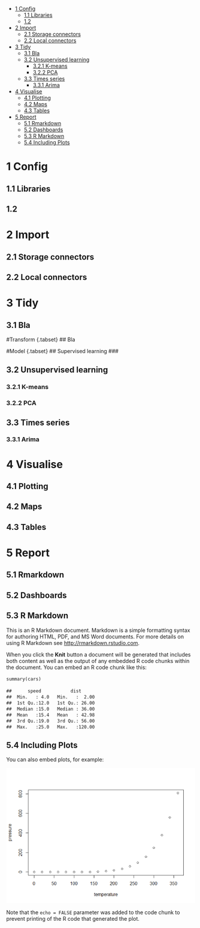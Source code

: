 -   [1 Config](#config)
    -   [1.1 Libraries](#libraries)
    -   [1.2 ](#section)
-   [2 Import](#import)
    -   [2.1 Storage connectors](#storage-connectors)
    -   [2.2 Local connectors](#local-connectors)
-   [3 Tidy](#tidy)
    -   [3.1 Bla](#bla)
    -   [3.2 Unsupervised learning](#unsupervised-learning)
        -   [3.2.1 K-means](#k-means)
        -   [3.2.2 PCA](#pca)
    -   [3.3 Times series](#times-series)
        -   [3.3.1 Arima](#arima)
-   [4 Visualise](#visualise)
    -   [4.1 Plotting](#plotting)
    -   [4.2 Maps](#maps)
    -   [4.3 Tables](#tables)
-   [5 Report](#report)
    -   [5.1 Rmarkdown](#rmarkdown)
    -   [5.2 Dashboards](#dashboards)
    -   [5.3 R Markdown](#r-markdown)
    -   [5.4 Including Plots](#including-plots)

1 Config
========

1.1 Libraries
-------------

1.2 
----

2 Import
========

2.1 Storage connectors
----------------------

2.2 Local connectors
--------------------

3 Tidy
======

3.1 Bla
-------

\#Transform {.tabset} \#\# Bla

\#Model {.tabset} \#\# Supervised learning \#\#\#

3.2 Unsupervised learning
-------------------------

### 3.2.1 K-means

### 3.2.2 PCA

3.3 Times series
----------------

### 3.3.1 Arima

4 Visualise
===========

4.1 Plotting
------------

4.2 Maps
--------

4.3 Tables
----------

5 Report
========

5.1 Rmarkdown
-------------

5.2 Dashboards
--------------

5.3 R Markdown
--------------

This is an R Markdown document. Markdown is a simple formatting syntax
for authoring HTML, PDF, and MS Word documents. For more details on
using R Markdown see
<a href="http://rmarkdown.rstudio.com" class="uri">http://rmarkdown.rstudio.com</a>.

When you click the **Knit** button a document will be generated that
includes both content as well as the output of any embedded R code
chunks within the document. You can embed an R code chunk like this:

    summary(cars)

    ##      speed           dist       
    ##  Min.   : 4.0   Min.   :  2.00  
    ##  1st Qu.:12.0   1st Qu.: 26.00  
    ##  Median :15.0   Median : 36.00  
    ##  Mean   :15.4   Mean   : 42.98  
    ##  3rd Qu.:19.0   3rd Qu.: 56.00  
    ##  Max.   :25.0   Max.   :120.00

5.4 Including Plots
-------------------

You can also embed plots, for example:

![](index_files/figure-markdown_strict/pressure-1.png)

Note that the `echo = FALSE` parameter was added to the code chunk to
prevent printing of the R code that generated the plot.
